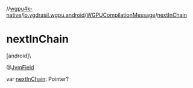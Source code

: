 //[wgpu4k-native](../../../index.md)/[io.ygdrasil.wgpu.android](../index.md)/[WGPUCompilationMessage](index.md)/[nextInChain](next-in-chain.md)

# nextInChain

[android]\

@[JvmField](https://kotlinlang.org/api/core/kotlin-stdlib/kotlin.jvm/-jvm-field/index.html)

var [nextInChain](next-in-chain.md): Pointer?